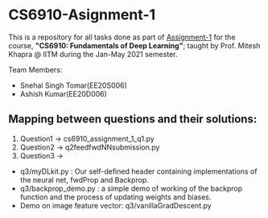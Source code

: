 

# CS6910-Asignment-1

This is a repository for all tasks done as part of [Assignment-1](https://wandb.ai/miteshk/assignments/reports/Assignment-1--VmlldzozNjk4NDE?accessToken=r7ndsh8lf4wlxyjln7phvvfb8ftvc0n4lyn4tiowdg06hhzpzfzki4jrm28wqh44) for the course, **"CS6910: Fundamentals of Deep Learning"**; taught by Prof. Mitesh Khapra @ IITM during the Jan-May 2021 semester. 

Team Members:
+ Snehal Singh Tomar(EE20S006)
+ Ashish Kumar(EE20D006)

## Mapping between questions and their solutions:

1. Question1 -> cs6910_assignment_1_q1.py 
2. Question2 -> q2feedfwdNNsubmission.py
3. Question3 ->
+ q3/myDLkit.py : Our self-defined header containing implementations of the neural net, fwdProp and Backprop.
+ q3/backprop_demo.py : a simple demo of working of the backprop function and the process of updating weights and biases. 
+ Demo on image feature vector: q3/vanillaGradDescent.py